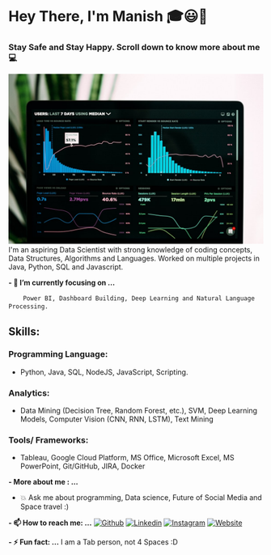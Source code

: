 # Hey There, I'm Manish 🎓😃👋
### Stay Safe and Stay Happy. Scroll down to know more about me 💻

![Image](https://github.com/MaGu1997/Magu1997/blob/main/Picture.jpg?raw=true)
I'm an aspiring Data Scientist with strong knowledge of coding concepts, Data Structures, Algorithms and Languages. Worked on multiple projects in Java, Python, SQL and Javascript.

**- 🎯 I’m currently focusing on ...**

        Power BI, Dashboard Building, Deep Learning and Natural Language Processing.

## Skills:
### Programming Language:
- Python, Java, SQL, NodeJS, JavaScript, Scripting.
### Analytics: 
- Data Mining (Decision Tree, Random Forest, etc.), SVM, Deep Learning Models, Computer Vision (CNN, RNN, LSTM), Text Mining
### Tools/ Frameworks: 
- Tableau, Google Cloud Platform, MS Office, Microsoft Excel, MS PowerPoint, Git/GitHub, JIRA, Docker


**- More about me : ...**
- 💥 Ask me about programming, Data science, Future of Social Media and Space travel :)

**- 📫 How to reach me: ...**
[![Github](https://img.shields.io/badge/-Github-000?style=flat&logo=Github&logoColor=white)](https://github.com/MaGu1997)
[![Linkedin](https://img.shields.io/badge/-LinkedIn-blue?style=flat&logo=Linkedin&logoColor=white)](https://www.linkedin.com/in/gurbanimanish/)
[![Instagram](https://img.shields.io/badge/-Instagram-c13584?style=flat&labelColor=c13584&logo=instagram&logoColor=white)](https://www.instagram.com/_gurbani_manish_/)
[![Website](https://img.shields.io/badge/-Website-brightgreen?style=flat&logo=Website&logoColor=brightgreen)](https://magu1997.github.io/)


**- ⚡ Fun fact: ...**
I am a Tab person, not 4 Spaces :D

